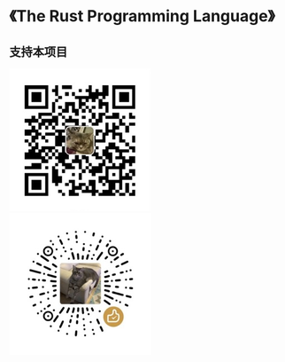 # 《The Rust Programming Language》

## 支持本项目

![alipay](https://raw.githubusercontent.com/neatfx/donation/master/alipay.jpeg)
![wechat-pay](https://raw.githubusercontent.com/neatfx/donation/master/wechat-pay.jpeg)
